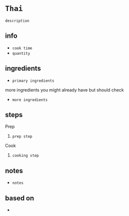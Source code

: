 # `Thai`

`description`

## info

* `cook time`
* `quantity`

## ingredients

* `primary ingredients`

more ingredients you might already have but should check

* `more ingredients`

## steps

Prep

1. `prep step`

Cook

1. `cooking step`

## notes

* `notes`

## based on

* 
